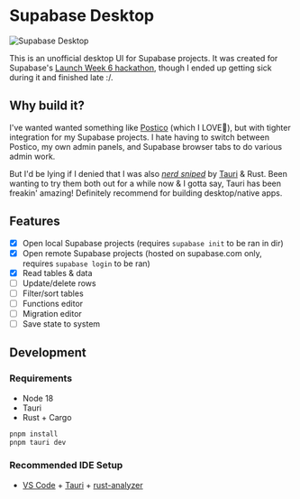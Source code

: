 # Supabase Desktop
![Supabase Desktop](./public/demo.gif)

This is an unofficial desktop UI for Supabase projects. It was created for Supabase's [Launch Week 6 hackathon](https://supabase.com/blog/launch-week-6-hackathon), though I ended up getting sick during it and finished late :/.

## Why build it?

I've wanted wanted something like [Postico](https://www.google.com/search?client=safari&rls=en&q=postico&ie=UTF-8&oe=UTF-8&safari_group=7) (which I LOVE🖤), but with tighter integration for my Supabase projects. I hate having to switch between Postico, my own admin panels, and Supabase browser tabs to do various admin work.

But I'd be lying if I denied that I was also *[nerd sniped](https://xkcd.com/356/)* by [Tauri](https://tauri.app) & Rust. Been wanting to try them both out for a while now & I gotta say, Tauri has been freakin' amazing! Definitely recommend for building desktop/native apps.

## Features
- [x] Open local Supabase projects (requires `supabase init` to be ran in dir)
- [x] Open remote Supabase projects (hosted on supabase.com only, requires `supabase login` to be ran)
- [x] Read tables & data
- [ ] Update/delete rows
- [ ] Filter/sort tables
- [ ] Functions editor
- [ ] Migration editor
- [ ] Save state to system

## Development

### Requirements
- Node 18
- Tauri
- Rust + Cargo

```sh
pnpm install
pnpm tauri dev
```


### Recommended IDE Setup

- [VS Code](https://code.visualstudio.com/) + [Tauri](https://marketplace.visualstudio.com/items?itemName=tauri-apps.tauri-vscode) + [rust-analyzer](https://marketplace.visualstudio.com/items?itemName=rust-lang.rust-analyzer)
